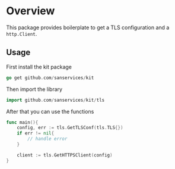 # Overview
This package provides boilerplate to get a TLS configuration and a `http.Client`.

## Usage

First install the kit package
```go
go get github.com/sanservices/kit
```

Then import the library
```go
import github.com/sanservices/kit/tls
```

After that you can use the functions
```go
func main(){
    config, err := tls.GetTLSConf(tls.TLS{})
    if err != nil{
        // handle error
    }

    client := tls.GetHTTPSClient(config)
}
```